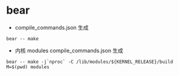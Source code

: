 # bear

- compile_commands.json 生成
```shell
bear -- make
```

- 内核 modules compile_commands.json 生成
```shell
bear -- make -j`nproc` -C /lib/modules/${KERNEL_RELEASE}/build M=$(pwd) modules
```
